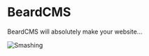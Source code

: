 BeardCMS
========

BeardCMS will absolutely make your website...

![Smashing](http://static.tumblr.com/ab9b2b06f9c56811940ec35475bca78a/whnwjik/1rOmj5ql5/tumblr_static___sticker_375x360.png)